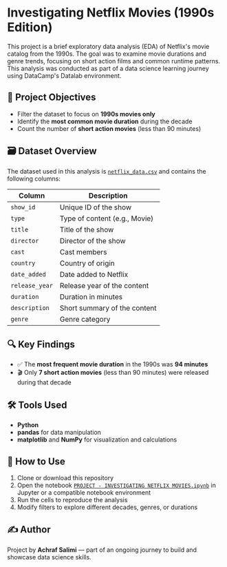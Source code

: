 # Investigating Netflix Movies (1990s Edition)

This project is a brief exploratory data analysis (EDA) of Netflix's movie catalog from the 1990s. The goal was to examine movie durations and genre trends, focusing on short action films and common runtime patterns. This analysis was conducted as part of a data science learning journey using DataCamp's Datalab environment.

## 🎯 Project Objectives

- Filter the dataset to focus on **1990s movies only**
- Identify the **most common movie duration** during the decade
- Count the number of **short action movies** (less than 90 minutes)

## 🗃️ Dataset Overview

The dataset used in this analysis is [`netflix_data.csv`](./netflix_data.csv) and contains the following columns:

| Column         | Description                        |
|----------------|------------------------------------|
| `show_id`      | Unique ID of the show              |
| `type`         | Type of content (e.g., Movie)      |
| `title`        | Title of the show                  |
| `director`     | Director of the show               |
| `cast`         | Cast members                       |
| `country`      | Country of origin                  |
| `date_added`   | Date added to Netflix              |
| `release_year` | Release year of the content        |
| `duration`     | Duration in minutes                |
| `description`  | Short summary of the content       |
| `genre`        | Genre category                     |

## 🔍 Key Findings

- ✅ The **most frequent movie duration** in the 1990s was **94 minutes**
- 🎬 Only **7 short action movies** (less than 90 minutes) were released during that decade

## 🛠️ Tools Used

- **Python**
- **pandas** for data manipulation
- **matplotlib** and **NumPy** for visualization and calculations

## 📌 How to Use

1. Clone or download this repository
2. Open the notebook [`PROJECT - INVESTIGATING NETFLIX MOVIES.ipynb`](./PROJECT%20-%20INVESTIGATING%20NETFLIX%20MOVIES.ipynb) in Jupyter or a compatible notebook environment
3. Run the cells to reproduce the analysis
4. Modify filters to explore different decades, genres, or durations

## ✍️ Author

Project by **Achraf Salimi** — part of an ongoing journey to build and showcase data science skills.
